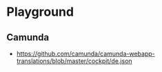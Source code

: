 # Playground

## Camunda
* https://github.com/camunda/camunda-webapp-translations/blob/master/cockpit/de.json
